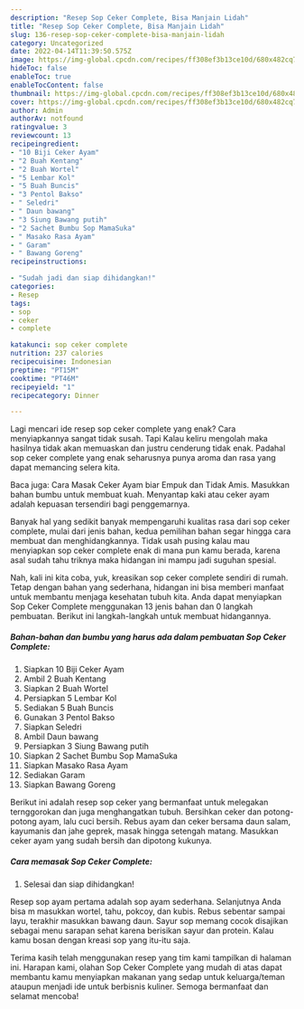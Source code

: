 ```yaml
---
description: "Resep Sop Ceker Complete, Bisa Manjain Lidah"
title: "Resep Sop Ceker Complete, Bisa Manjain Lidah"
slug: 136-resep-sop-ceker-complete-bisa-manjain-lidah
category: Uncategorized
date: 2022-04-14T11:39:50.575Z
image: https://img-global.cpcdn.com/recipes/ff308ef3b13ce10d/680x482cq70/sop-ceker-complete-foto-resep-utama.jpg
hideToc: false
enableToc: true
enableTocContent: false
thumbnail: https://img-global.cpcdn.com/recipes/ff308ef3b13ce10d/680x482cq70/sop-ceker-complete-foto-resep-utama.jpg
cover: https://img-global.cpcdn.com/recipes/ff308ef3b13ce10d/680x482cq70/sop-ceker-complete-foto-resep-utama.jpg
author: Admin
authorAv: notfound
ratingvalue: 3
reviewcount: 13
recipeingredient:
- "10 Biji Ceker Ayam"
- "2 Buah Kentang"
- "2 Buah Wortel"
- "5 Lembar Kol"
- "5 Buah Buncis"
- "3 Pentol Bakso"
- " Seledri"
- " Daun bawang"
- "3 Siung Bawang putih"
- "2 Sachet Bumbu Sop MamaSuka"
- " Masako Rasa Ayam"
- " Garam"
- " Bawang Goreng"
recipeinstructions:

- "Sudah jadi dan siap dihidangkan!"
categories:
- Resep
tags:
- sop
- ceker
- complete

katakunci: sop ceker complete 
nutrition: 237 calories
recipecuisine: Indonesian
preptime: "PT15M"
cooktime: "PT46M"
recipeyield: "1"
recipecategory: Dinner

---
```



Lagi mencari ide resep sop ceker complete yang enak? Cara menyiapkannya sangat tidak susah. Tapi Kalau keliru mengolah maka hasilnya tidak akan memuaskan dan justru cenderung tidak enak. Padahal sop ceker complete yang enak seharusnya punya aroma dan rasa yang dapat memancing selera kita.


Baca juga: Cara Masak Ceker Ayam biar Empuk dan Tidak Amis. Masukkan bahan bumbu untuk membuat kuah. Menyantap kaki atau ceker ayam adalah kepuasan tersendiri bagi penggemarnya.

Banyak hal yang sedikit banyak mempengaruhi kualitas rasa dari sop ceker complete, mulai dari jenis bahan, kedua pemilihan bahan segar hingga cara membuat dan menghidangkannya. Tidak usah pusing kalau mau menyiapkan sop ceker complete enak di mana pun kamu berada, karena asal sudah tahu triknya maka hidangan ini mampu jadi suguhan spesial.


Nah, kali ini kita coba, yuk, kreasikan sop ceker complete sendiri di rumah. Tetap dengan bahan yang sederhana, hidangan ini bisa memberi manfaat untuk membantu menjaga kesehatan tubuh kita. Anda dapat menyiapkan Sop Ceker Complete menggunakan 13 jenis bahan dan 0 langkah pembuatan. Berikut ini langkah-langkah untuk membuat hidangannya.

<!--inarticleads1-->

##### Bahan-bahan dan bumbu yang harus ada dalam pembuatan Sop Ceker Complete:

1. Siapkan 10 Biji Ceker Ayam
1. Ambil 2 Buah Kentang
1. Siapkan 2 Buah Wortel
1. Persiapkan 5 Lembar Kol
1. Sediakan 5 Buah Buncis
1. Gunakan 3 Pentol Bakso
1. Siapkan  Seledri
1. Ambil  Daun bawang
1. Persiapkan 3 Siung Bawang putih
1. Siapkan 2 Sachet Bumbu Sop MamaSuka
1. Siapkan  Masako Rasa Ayam
1. Sediakan  Garam
1. Siapkan  Bawang Goreng


Berikut ini adalah resep sop ceker yang bermanfaat untuk melegakan ternggorokan dan juga menghangatkan tubuh. Bersihkan ceker dan potong-potong ayam, lalu cuci bersih. Rebus ayam dan ceker bersama daun salam, kayumanis dan jahe geprek, masak hingga setengah matang. Masukkan ceker ayam yang sudah bersih dan dipotong kukunya. 

<!--inarticleads2-->

##### Cara memasak Sop Ceker Complete:


1. Selesai dan siap dihidangkan!

Resep sop ayam pertama adalah sop ayam sederhana. Selanjutnya Anda bisa m masukkan wortel, tahu, pokcoy, dan kubis. Rebus sebentar sampai layu, terakhir masukkan bawang daun. Sayur sop memang cocok disajikan sebagai menu sarapan sehat karena berisikan sayur dan protein. Kalau kamu bosan dengan kreasi sop yang itu-itu saja. 

Terima kasih telah menggunakan resep yang tim kami tampilkan di halaman ini. Harapan kami, olahan Sop Ceker Complete yang mudah di atas dapat membantu kamu menyiapkan makanan yang sedap untuk keluarga/teman ataupun menjadi ide untuk berbisnis kuliner. Semoga bermanfaat dan selamat mencoba!
